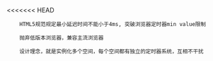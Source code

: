 <<<<<<< HEAD
```
	HTML5规范规定最小延迟时间不能小于4ms, 突破浏览器定时器min value限制
```

```
	抛弃低版本浏览器，兼容主流浏览器
```

```
	设计理念，就是实例化多个空间，每个空间都有独立的定时器系统，互相不干扰
```
